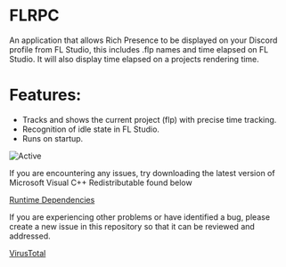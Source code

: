 # FLRPC
An application that allows Rich Presence to be displayed on your Discord profile from FL Studio, this includes .flp names and time elapsed on FL Studio.
It will also display time elapsed on a projects rendering time.

# Features:

* Tracks and shows the current project (flp) with precise time tracking.
* Recognition of idle state in FL Studio.
* Runs on startup.

![Active](https://media.discordapp.net/attachments/840125805530972162/1181718701012164688/image.png?ex=6582144d&is=656f9f4d&hm=7e28802620fe68c42d7b6370fd447a68d2380cbc35a2da8606cfe83f8d3cb2b0&=&) 

If you are encountering any issues, try downloading the latest version of Microsoft Visual C++ Redistributable found below

[Runtime Dependencies](https://learn.microsoft.com/en-us/cpp/windows/latest-supported-vc-redist?view=msvc-170)

If you are experiencing other problems or have identified a bug, please create a new issue in this repository so that it can be reviewed and addressed.

[VirusTotal](https://www.virustotal.com/gui/file/20f59ddc45f7bad03dc1e091429437ddebd6bbd1093f11c3b5eda7224059eeeb?nocache=1)
